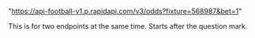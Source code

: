 "https://api-football-v1.p.rapidapi.com/v3/odds?fixture=568987&bet=1"

This is for two endpoints at the same time. Starts after the question mark.